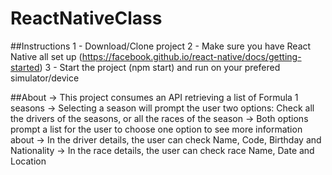 # ReactNativeClass

##Instructions
1 - Download/Clone project
2 - Make sure you have React Native all set up (https://facebook.github.io/react-native/docs/getting-started)
3 - Start the project (npm start) and run on your prefered simulator/device

##About
-> This project consumes an API retrieving a list of Formula 1 seasons
-> Selecting a season will prompt the user two options: Check all the drivers of the seasons, or all the races of the season
-> Both options prompt a list for the user to choose one option to see more information about
-> In the driver details, the user can check Name, Code, Birthday and Nationality
-> In the race details, the user can check race Name, Date and Location
